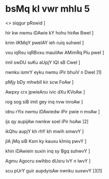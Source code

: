# bsMq kI vwr mhlu 5 

<> siqgur pRswid ]

hir kw nwmu iDAwie kY hohu hirAw BweI ]

krim ilKMqY pweIAY ieh ruiq suhweI ]

vxu iqRxu iqRBvxu mauilAw AMimRq Plu pweI ]

imil swDU suKu aUpjY lQI sB CweI ]

nwnku ismrY eyku nwmu iPir bhuiV n DweI ]1]

pMjy bDy mhwblI kir scw FoAw ]

Awpxy crx jpwieAnu ivic dXu KVoAw ]

rog sog siB imit gey inq nvw inroAw ]

idnu rYix nwmu iDAwiedw iPir pwie n moAw ]

ijs qy aupijAw nwnkw soeI iPir hoAw ]2]

ikQhu aupjY kh rhY kh mwih smwvY ]

jIA jMq siB Ksm ky kauxu kImiq pwvY ]

khin iDAwiein suxin inq sy Bgq suhwvY ]

Agmu Agocru swihbo dUsru lvY n lwvY ]

scu pUrY guir aupdyisAw nwnku suxwvY ]3]1]
